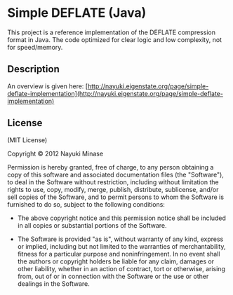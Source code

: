 Simple DEFLATE (Java)
=====================

This project is a reference implementation of the DEFLATE compression format in Java.
The code optimized for clear logic and low complexity, not for speed/memory.


Description
-----------

An overview is given here: [http://nayuki.eigenstate.org/page/simple-deflate-implementation](http://nayuki.eigenstate.org/page/simple-deflate-implementation)


License
-------

(MIT License)

Copyright © 2012 Nayuki Minase

Permission is hereby granted, free of charge, to any person obtaining a copy of
this software and associated documentation files (the "Software"), to deal in
the Software without restriction, including without limitation the rights to
use, copy, modify, merge, publish, distribute, sublicense, and/or sell copies of
the Software, and to permit persons to whom the Software is furnished to do so,
subject to the following conditions:

* The above copyright notice and this permission notice shall be included in
  all copies or substantial portions of the Software.

* The Software is provided "as is", without warranty of any kind, express or
  implied, including but not limited to the warranties of merchantability,
  fitness for a particular purpose and noninfringement. In no event shall the
  authors or copyright holders be liable for any claim, damages or other
  liability, whether in an action of contract, tort or otherwise, arising from,
  out of or in connection with the Software or the use or other dealings in the
  Software.
